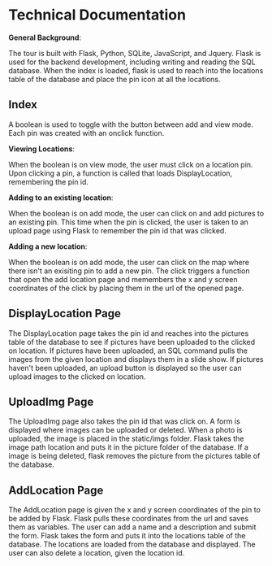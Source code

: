 <h1>Technical Documentation</h1>

<strong>General Background</strong>: </p>The tour is built with Flask, Python, SQLite, JavaScript, and Jquery. Flask is used for the backend development, including writing and reading the SQL database. When the index is loaded, flask is used to reach into the locations table of the database and place the pin icon at all the locations.</p>


<h2>Index</h2>
</p>A boolean is used to toggle with the button between add and view mode. Each pin was created with an onclick function. </p>

<strong>Viewing Locations</strong>: <p>When the boolean is on view mode, the user must click on a location pin. Upon clicking a pin, a function is called that loads DisplayLocation, remembering the pin id. </p>

<strong>Adding to an existing location</strong>: <p>When the boolean is on add mode, the user can click on and add pictures to an existing pin. This time when the pin is clicked, the user is taken to an upload page using Flask to remember the pin id that was clicked.</p>

<strong>Adding a new location</strong>: <p>When the boolean is on add mode, the user can click on the map where there isn't an exisiting pin to add a new pin. The click triggers a function that open the add location page and memembers the x and y screen coordinates of the click by placing them in the url of the opened page.</p>


<h2>DisplayLocation Page</h2> 
<p>The DisplayLocation page takes the pin id and reaches into the pictures table of the database to see if pictures have been uploaded to the clicked on location. If pictures have been uploaded, an SQL command pulls the images from the given location and displays them in a slide show. If pictures haven't been uploaded, an upload button is displayed so the user can upload images to the clicked on location.</p>


<h2>UploadImg Page</h2> 
<p>The UploadImg page also takes the pin id that was click on. A form is displayed where images can be uploaded or deleted. When a photo is uploaded, the image is placed in the static/imgs folder. Flask takes the image path location and puts it in the picture folder of the database. If a image is being deleted, flask removes the picture from the pictures table of the database.</p>


<h2>AddLocation Page</h2>
<p>The AddLocation page is given the x and y screen coordinates of the pin to be added by Flask. Flask pulls these coordinates from the url and saves them as variables. The user can add a name and a description and submit the form. Flask takes the form and puts it into the locations table of the database. The locations are loaded from the database and displayed. The user can also delete a location, given the location id.</p>
